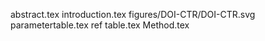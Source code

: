 abstract.tex
introduction.tex
figures/DOI-CTR/DOI-CTR.svg
parametertable.tex
ref table.tex
Method.tex
